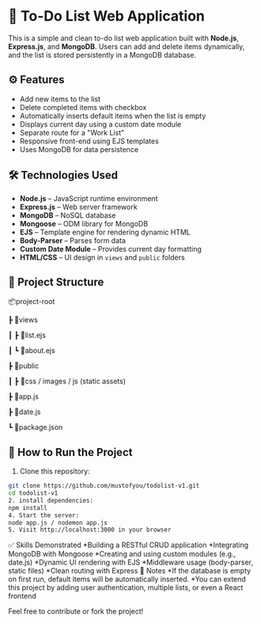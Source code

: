 # 📝 To-Do List Web Application

This is a simple and clean to-do list web application built with **Node.js**, **Express.js**, and **MongoDB**. Users can add and delete items dynamically, and the list is stored persistently in a MongoDB database.

## ⚙️ Features

- Add new items to the list
- Delete completed items with checkbox
- Automatically inserts default items when the list is empty
- Displays current day using a custom date module
- Separate route for a "Work List"
- Responsive front-end using EJS templates
- Uses MongoDB for data persistence

## 🛠️ Technologies Used

- **Node.js** – JavaScript runtime environment
- **Express.js** – Web server framework
- **MongoDB** – NoSQL database
- **Mongoose** – ODM library for MongoDB
- **EJS** – Template engine for rendering dynamic HTML
- **Body-Parser** – Parses form data
- **Custom Date Module** – Provides current day formatting
- **HTML/CSS** – UI design in `views` and `public` folders

## 📁 Project Structure
📦project-root

┣ 📂views

┃ ┣ 📜list.ejs

┃ ┗ 📜about.ejs

┣ 📂public

┃ ┣ 📂css / images / js (static assets)

┣ 📜app.js

┣ 📜date.js

┗ 📜package.json


## 🚀 How to Run the Project

1. Clone this repository:

```bash
git clone https://github.com/mustofyou/todolist-v1.git
cd todolist-v1
2. install dependencies:
npm install
4. Start the server:
node app.js / nodemon app.js
5. Visit http://localhost:3000 in your browser
```

✅ Skills Demonstrated
*Building a RESTful CRUD application
*Integrating MongoDB with Mongoose
*Creating and using custom modules (e.g., date.js)
*Dynamic UI rendering with EJS
*Middleware usage (body-parser, static files)
*Clean routing with Express
📌 Notes
*If the database is empty on first run, default items will be automatically inserted.
*You can extend this project by adding user authentication, multiple lists, or even a React frontend

Feel free to contribute or fork the project!
